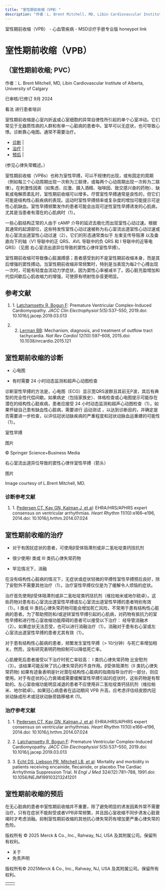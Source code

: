 ```yaml
---
title: "室性期前收缩（VPB）"
description: "作者：L. Brent Mitchell, MD, Libin Cardiovascular Institute of Alberta, University of Calgary"
---
```


﻿室性期前收缩（VPB） - 心血管疾病 - MSD诊疗手册专业版 honeypot link

# 室性期前收缩（VPB）

## （室性期前收缩; PVC）

作者：L. Brent Mitchell, MD, Libin Cardiovascular Institute of Alberta, University of Calgary

已审核/已修订 9月 2024

看法 进行患者培训

室性期前收缩是心室内折返或心室细胞的异常自律性所引起的单个心室冲动。它们常见于无器质性病的人群和有单一心脏病的患者中。室早可以无症状，也可导致心悸。诊断靠心电图。通常不需要治疗。

- [诊断](#诊断_v1172033_zh) \|
- [治疗](#治疗_v938413_zh) \|
- [预后](#预后_v938410_zh) \|

(参见心律失常概述。）

室性期前收缩（VPBs）也称为室性早搏，可以不规律的出现，或有固定的周期（例如每三个心动周期出现一次称为三联律，或每两个心动周期出现一次称为二联律）。在刺激性因素（如焦虑、应激、摄入酒精、咖啡因、致交感兴奋的药物）、缺氧或电解质紊乱时，室性期前收缩可以增多。尽管室性早搏通常是良性的，但它们可能是结构性心脏疾病的表现。运动时室性早搏频率或复杂度的增加可能提示可逆性心肌缺血。室性早搏频繁发作的患者可能会出现可逆性室性早搏诱发的心肌病，尤其是当患者有潜在的心肌病时（1）。

一些心脏结构正常的人由于 cAMP 介导的延迟去极化而出现室性心动过速。根据其通常的起源部位，这些特发性室性心动过速被称为右心室流出道室性心动过速或左心室流出道室性心动过速（2）。它们的形态通常类似于 左束支传导阻滞 以及垂直向下的轴（V1 导联中的正 QRS、AVL 导联中的负 QRS 和 I 导联中的近等电 QRS）（见图 右心室流出道异位导致的窦性心律伴室性早搏）。

室性期前收缩可导致像心脏漏搏感；患者感受到的不是室性期前收缩本身，而是其后增强的窦性搏动。当室性期前收缩非常频繁时，特别是当表现为每2个心搏出现一次时，可能有轻度血流动力学症状，因为窦性心率被减半了。因心脏充盈增加和代偿间歇后心肌收缩力的增强，可使原有喷射性杂音更明显。

## 参考文献

1. 1. [Latchamsetty R, Bogun F](https://pubmed.ncbi.nlm.nih.gov/31122375/): Premature Ventricular Complex-Induced Cardiomyopathy. _JACC Clin Electrophysiol_ 5(5):537–550, 2019.doi: 10.1016/j.jacep.2019.03.013

2. 2. [Lerman BB](https://pubmed.ncbi.nlm.nih.gov/26283265/): Mechanism, diagnosis, and treatment of outflow tract tachycardia. _Nat Rev Cardiol_ 12(10):597–608, 2015.doi: 10.1038/nrcardio.2015.121


## 室性期前收缩的诊断

- 心电图

- 有时需要 24 小时动态监测和超声心动图检查


诊断室性早搏的方法是，心电图（ECG）显示宽QRS波群且其前无P波，其后有典型的完全性代偿间歇。如果病史（包括家族史）、体格检查或心电图提示可能存在潜在的结构性心脏疾病，患者应接受 24 小时动态监测和超声心动图检查（1）。如果怀疑自己患有缺血性心脏病，需要进行 运动测试 ，以达到诊断目的，并确定是否需要进一步检查，以评估冠状动脉疾病的严重程度和冠状动脉血运重建的可能性（1）。

室性早搏



图片

© Springer Science+Business Media

右心室流出道异位导致的窦性心律伴室性早搏（箭头）



图片

Image courtesy of L.Brent Mitchell, MD.

### 诊断参考文献

1. 1. [Pedersen CT, Kay GN, Kalman J, et al](https://pubmed.ncbi.nlm.nih.gov/25179489/): EHRA/HRS/APHRS expert consensus on ventricular arrhythmias. _Heart Rhythm_ 11(10):e166–e196, 2014.doi: 10.1016/j.hrthm.2014.07.024


## 室性期前收缩的治疗

- 对于有困扰症状的患者，可使用β受体阻滞剂或非二氢吡啶类钙拮抗剂

- 很少使用I 类或 III 类抗心律失常药物

- 罕见情况下，消融


在没有结构性心脏病的情况下，无症状或症状轻微的早搏性室性早搏预后良好，除了安慰外不需要其他治疗（1）。治疗室性早搏仅仅是为了缓解令人烦恼的症状。

治疗首先使用β受体阻滞剂或非二氢吡啶类钙拮抗剂（维拉帕米或地尔硫卓）。这些药物对患有右心室流出道室性早搏或左心室流出道室性早搏的患者特别有效（1）。I 类或 III 类抗心律失常药物可能会增加死亡风险，不常用于患有结构性心脏病的患者。为了帮助预防和/或逆转室性早搏引起的心肌病，对药物有抵抗力的室性早搏和进行性心室收缩功能障碍的患者可以接受以下治疗： 经导管消融术 （2）。如果症状无法忍受，也可以进行消融治疗（1）。消融对于患有右心室或左心室流出道室性早搏的患者尤其有效（1）。

对于患有结构性心脏病的患者，频繁发生室性早搏（> 10/分钟）与死亡率增加相关。然而，没有研究表明药物抑制可以降低死亡率。

心肌梗死后患者接受以下治疗时死亡率较高： I 类抗心律失常药物 比安慰剂（3）。该结果可能反映了抗心律失常药的不良作用。β受体阻滞剂（II 类抗心律失常药物) 如果有迹象表明是针对潜在结构性心脏病的指南指导治疗的一部分，则应使用。对于有症状的心力衰竭或需要缓解室性早搏引起的症状时，这些药物是有帮助的。左心室收缩功能明显减退的患者不应使用非二氢吡啶类钙拮抗剂（维拉帕米、地尔硫卓）。如果冠心病患者在运动期间 VPB 升高，应考虑评估经皮腔内冠状动脉成形术或冠状动脉旁路移植术 (1)。

### 治疗参考文献

1. 1. [Pedersen CT, Kay GN, Kalman J, et al](https://pubmed.ncbi.nlm.nih.gov/25179489/): EHRA/HRS/APHRS expert consensus on ventricular arrhythmias. _Heart Rhythm_ 11(10):e166–e196, 2014.doi: 10.1016/j.hrthm.2014.07.024

2. 2. [Latchamsetty R, Bogun F](https://pubmed.ncbi.nlm.nih.gov/31122375/): Premature Ventricular Complex-Induced Cardiomyopathy. _JACC Clin Electrophysiol_ 5(5):537–550, 2019.doi: 10.1016/j.jacep.2019.03.013

3. 3. [Echt DS, Liebson PR, Mitchell LB, et al](https://pubmed.ncbi.nlm.nih.gov/1900101/): Mortality and morbidity in patients receiving encainide, flecainide, or placebo.The Cardiac Arrhythmia Suppression Trial. _N Engl J Med_ 324(12):781–788, 1991.doi: 10.1056/NEJM199103213241201


## 室性期前收缩的预后

在无心脏病的患者中室性期前收缩并不重要，除了避免明显的诱发因素外常不需要治疗。只有在症状不能耐受或者VPB非常频繁，并且因心室收缩不同步诱发心脏衰竭时才考虑消融。抑制室性期前收缩的其他抗心律失常药有增加更严重心律失常的危险。



版权所有 © 2025
Merck & Co., Inc., Rahway, NJ, USA 及其附属公司。保留所有权利。

- 关于
- 免责声明

版权所有© 2025Merck & Co., Inc., Rahway, NJ, USA 及其附属公司。保留所有权利。

|     |     |
| --- | --- |
|  |  |